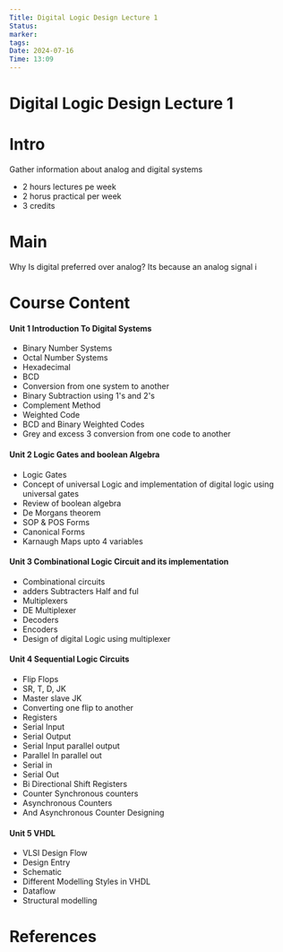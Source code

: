 ```yaml
---
Title: Digital Logic Design Lecture 1
Status: 
marker: 
tags: 
Date: 2024-07-16
Time: 13:09
---
```

# Digital Logic Design Lecture 1

# Intro

Gather information about analog and digital systems
- 2 hours lectures pe week
- 2 horus practical per week
- 3 credits

# Main

Why Is digital preferred over analog? Its because an analog signal i
# Course Content

#### Unit 1 Introduction To Digital Systems
- Binary Number Systems
- Octal Number Systems
- Hexadecimal
- BCD
- Conversion from one system to another
- Binary Subtraction using 1's and 2's
- Complement Method
- Weighted Code
- BCD and Binary Weighted Codes
- Grey and excess 3 conversion from one code to another
#### Unit 2 Logic Gates and boolean Algebra
- Logic Gates
- Concept of universal Logic and implementation of digital logic using universal gates
- Review of boolean algebra
- De Morgans theorem
- SOP & POS Forms
- Canonical Forms
- Karnaugh Maps upto 4 variables
#### Unit 3 Combinational Logic Circuit and its implementation
- Combinational circuits
- adders Subtracters Half and ful
- Multiplexers
- DE Multiplexer
- Decoders
- Encoders
- Design of digital Logic using multiplexer

#### Unit 4 Sequential Logic Circuits
- Flip Flops
- SR, T, D, JK
- Master slave JK
- Converting one flip to another
- Registers 
- Serial Input
- Serial Output
- Serial Input parallel output
- Parallel In parallel out
- Serial in 
- Serial Out
- Bi Directional Shift Registers
- Counter Synchronous counters 
- Asynchronous Counters
- And Asynchronous Counter Designing 
#### Unit 5 VHDL
- VLSI Design Flow
- Design Entry
- Schematic
- Different Modelling Styles in VHDL
- Dataflow 
- Structural modelling

# References
